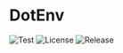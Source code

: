 # DotEnv

![Test](https://img.shields.io/github/workflow/status/NobiDev/DotEnv/Test/main)
![License](https://img.shields.io/github/license/NobiDev/DotEnv)
![Release](https://img.shields.io/github/v/release/NobiDev/DotEnv)

